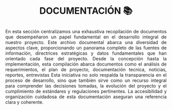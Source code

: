 # <p align="center"> DOCUMENTACIÓN 📚</p>


<p align="justify"> En esta sección centralizamos una exhaustiva recopilación de documentos que desempeñaron un papel fundamental en el desarrollo integral de nuestro proyecto. Este archivo documental abarca una diversidad de aspectos clave, proporcionando un panorama completo de las fuentes de información, directrices estratégicas y datos fundamentales que han orientado cada fase del proyecto. Desde la concepción hasta la implementación, esta compilación abarca documentos como el análisis de requerimientos, el plan de proyecto, documentación tecnica, noticias, reportes, entrevistas Esta iniciativa no solo respalda la transparencia en el proceso de desarrollo, sino que también sirve como un recurso integral para comprender las decisiones tomadas, la evolución del proyecto y el cumplimiento de estándares y regulaciones pertinentes. La accesibilidad y organización cuidadosa de esta documentación aseguran una referencia clara y coherente.</p>





